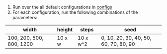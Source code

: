 1. Run over the all default configurations in [configs](../../tetris_ballistic/configs/)
2. For each configuration, run the following combinations of the parameters:

| width                    | height | steps    | seed                                  |
|--------------------------|--------|----------|---------------------------------------|
| 100, 200, 500, 800, 1200 | 10 x w | 10 x w^2 | 0, 10, 20, 30, 40, 50, 60, 70, 80, 90 |

